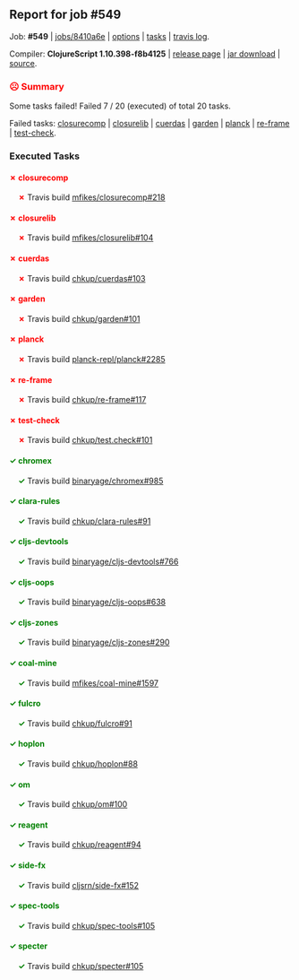 ## Report for job #549

Job: **#549** | [jobs/8410a6e](https://github.com/cljs-oss/canary/commit/8410a6e0f0d240d87b6fe44ab29aec9aaef6d2f2) | [options](options.edn) | [tasks](tasks.edn) | [travis log](https://travis-ci.org/cljs-oss/canary/builds/422884477).

Compiler: **ClojureScript 1.10.398-f8b4125** | [release page](https://github.com/cljs-oss/canary/releases/tag/r1.10.398-f8b4125) | [jar download](https://github.com/cljs-oss/canary/releases/download/r1.10.398-f8b4125/clojurescript-1.10.398-f8b4125.jar) | [source](https://github.com/clojure/clojurescript/commit/f8b4125cbef671143b241881afdfc0195cf36480).

### <b style='color:red'>☹ Summary</b>

Some tasks failed! Failed 7 / 20 (executed) of total 20 tasks.

Failed tasks: [closurecomp](#-closurecomp) | [closurelib](#-closurelib) | [cuerdas](#-cuerdas) | [garden](#-garden) | [planck](#-planck) | [re-frame](#-re-frame) | [test-check](#-test-check).

### Executed Tasks

#### <b style='color:red'>&#x2717; closurecomp</b>
&nbsp;&nbsp;&nbsp;&nbsp;<b style='color:red'>&#x2717;</b> Travis build [mfikes/closurecomp#218](https://travis-ci.org/mfikes/closurecomp/builds/422885359)<br>

#### <b style='color:red'>&#x2717; closurelib</b>
&nbsp;&nbsp;&nbsp;&nbsp;<b style='color:red'>&#x2717;</b> Travis build [mfikes/closurelib#104](https://travis-ci.org/mfikes/closurelib/builds/422885363)<br>

#### <b style='color:red'>&#x2717; cuerdas</b>
&nbsp;&nbsp;&nbsp;&nbsp;<b style='color:red'>&#x2717;</b> Travis build [chkup/cuerdas#103](https://travis-ci.org/chkup/cuerdas/builds/422885397)<br>

#### <b style='color:red'>&#x2717; garden</b>
&nbsp;&nbsp;&nbsp;&nbsp;<b style='color:red'>&#x2717;</b> Travis build [chkup/garden#101](https://travis-ci.org/chkup/garden/builds/422885405)<br>

#### <b style='color:red'>&#x2717; planck</b>
&nbsp;&nbsp;&nbsp;&nbsp;<b style='color:red'>&#x2717;</b> Travis build [planck-repl/planck#2285](https://travis-ci.org/planck-repl/planck/builds/422885432)<br>

#### <b style='color:red'>&#x2717; re-frame</b>
&nbsp;&nbsp;&nbsp;&nbsp;<b style='color:red'>&#x2717;</b> Travis build [chkup/re-frame#117](https://travis-ci.org/chkup/re-frame/builds/422885430)<br>

#### <b style='color:red'>&#x2717; test-check</b>
&nbsp;&nbsp;&nbsp;&nbsp;<b style='color:red'>&#x2717;</b> Travis build [chkup/test.check#101](https://travis-ci.org/chkup/test.check/builds/422885491)<br>

#### <b style='color:green'>&#x2713; chromex</b>
&nbsp;&nbsp;&nbsp;&nbsp;<b style='color:green'>&#x2713;</b> Travis build [binaryage/chromex#985](https://travis-ci.org/binaryage/chromex/builds/422885335)<br>

#### <b style='color:green'>&#x2713; clara-rules</b>
&nbsp;&nbsp;&nbsp;&nbsp;<b style='color:green'>&#x2713;</b> Travis build [chkup/clara-rules#91](https://travis-ci.org/chkup/clara-rules/builds/422885337)<br>

#### <b style='color:green'>&#x2713; cljs-devtools</b>
&nbsp;&nbsp;&nbsp;&nbsp;<b style='color:green'>&#x2713;</b> Travis build [binaryage/cljs-devtools#766](https://travis-ci.org/binaryage/cljs-devtools/builds/422885339)<br>

#### <b style='color:green'>&#x2713; cljs-oops</b>
&nbsp;&nbsp;&nbsp;&nbsp;<b style='color:green'>&#x2713;</b> Travis build [binaryage/cljs-oops#638](https://travis-ci.org/binaryage/cljs-oops/builds/422885354)<br>

#### <b style='color:green'>&#x2713; cljs-zones</b>
&nbsp;&nbsp;&nbsp;&nbsp;<b style='color:green'>&#x2713;</b> Travis build [binaryage/cljs-zones#290](https://travis-ci.org/binaryage/cljs-zones/builds/422885348)<br>

#### <b style='color:green'>&#x2713; coal-mine</b>
&nbsp;&nbsp;&nbsp;&nbsp;<b style='color:green'>&#x2713;</b> Travis build [mfikes/coal-mine#1597](https://travis-ci.org/mfikes/coal-mine/builds/422885376)<br>

#### <b style='color:green'>&#x2713; fulcro</b>
&nbsp;&nbsp;&nbsp;&nbsp;<b style='color:green'>&#x2713;</b> Travis build [chkup/fulcro#91](https://travis-ci.org/chkup/fulcro/builds/422885403)<br>

#### <b style='color:green'>&#x2713; hoplon</b>
&nbsp;&nbsp;&nbsp;&nbsp;<b style='color:green'>&#x2713;</b> Travis build [chkup/hoplon#88](https://travis-ci.org/chkup/hoplon/builds/422885411)<br>

#### <b style='color:green'>&#x2713; om</b>
&nbsp;&nbsp;&nbsp;&nbsp;<b style='color:green'>&#x2713;</b> Travis build [chkup/om#100](https://travis-ci.org/chkup/om/builds/422885419)<br>

#### <b style='color:green'>&#x2713; reagent</b>
&nbsp;&nbsp;&nbsp;&nbsp;<b style='color:green'>&#x2713;</b> Travis build [chkup/reagent#94](https://travis-ci.org/chkup/reagent/builds/422885459)<br>

#### <b style='color:green'>&#x2713; side-fx</b>
&nbsp;&nbsp;&nbsp;&nbsp;<b style='color:green'>&#x2713;</b> Travis build [cljsrn/side-fx#152](https://travis-ci.org/cljsrn/side-fx/builds/422885495)<br>

#### <b style='color:green'>&#x2713; spec-tools</b>
&nbsp;&nbsp;&nbsp;&nbsp;<b style='color:green'>&#x2713;</b> Travis build [chkup/spec-tools#105](https://travis-ci.org/chkup/spec-tools/builds/422885497)<br>

#### <b style='color:green'>&#x2713; specter</b>
&nbsp;&nbsp;&nbsp;&nbsp;<b style='color:green'>&#x2713;</b> Travis build [chkup/specter#105](https://travis-ci.org/chkup/specter/builds/422885493)<br>